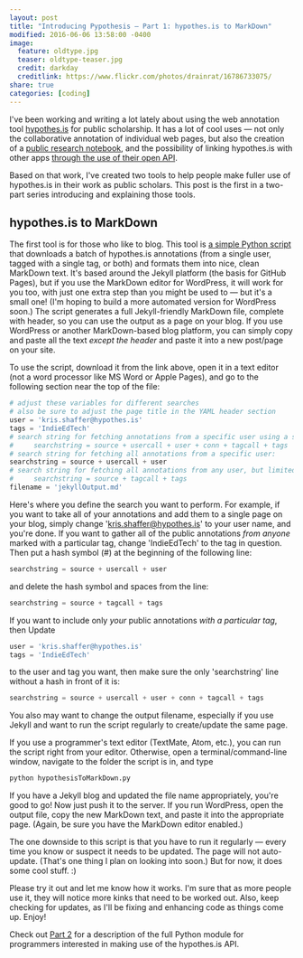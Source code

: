 ```yaml
---
layout: post
title: "Introducing Pypothesis ― Part 1: hypothes.is to MarkDown"
modified: 2016-06-06 13:58:00 -0400
image:
  feature: oldtype.jpg
  teaser: oldtype-teaser.jpg
  credit: darkday
  creditlink: https://www.flickr.com/photos/drainrat/16786733075/
share: true
categories: [coding]
---
```


I've been working and writing a lot lately about using the web annotation tool [hypothes.is](https://hypothes.is) for public scholarship. It has a lot of cool uses ― not only the collaborative annotation of individual web pages, but also the creation of a [public research notebook](http://kris.shaffermusic.com/2016/04/hypothesis-public-research-notebook/), and the possibility of linking hypothes.is with other apps [through the use of their open API](http://kris.shaffermusic.com/2016/05/getting-started-with-the-hypothesis-api/).

Based on that work, I've created two tools to help people make fuller use of hypothes.is in their work as public scholars. This post is the first in a two-part series introducing and explaining those tools.


## hypothes.is to MarkDown

The first tool is for those who like to blog. This tool is [a simple Python script](https://github.com/kshaffer/pypothesis/blob/master/hypothesisToMarkDown.py) that downloads a batch of hypothes.is annotations (from a single user, tagged with a single tag, or both) and formats them into nice, clean MarkDown text. It's based around the Jekyll platform (the basis for GitHub Pages), but if you use the MarkDown editor for WordPress, it will work for you too, with just one extra step than you might be used to ― but it's a small one! (I'm hoping to build a more automated version for WordPress soon.) The script generates a full Jekyll-friendly MarkDown file, complete with header, so you can use the output as a page on your blog. If you use WordPress or another MarkDown-based blog platform, you can simply copy and paste all the text *except the header* and paste it into a new post/page on your site.

To use the script, download it from the link above, open it in a text editor (not a word processor like MS Word or Apple Pages), and go to the following section near the top of the file:

~~~ python
# adjust these variables for different searches
# also be sure to adjust the page title in the YAML header section
user = 'kris.shaffer@hypothes.is'
tags = 'IndieEdTech'
# search string for fetching annotations from a specific user using a specific tag:
#     searchstring = source + usercall + user + conn + tagcall + tags
# search string for fetching all annotations from a specific user:
searchstring = source + usercall + user
# search string for fetching all annotations from any user, but limited to a specific tag (a class hashtag, for example):
#     searchstring = source + tagcall + tags
filename = 'jekyllOutput.md'
~~~

Here's where you define the search you want to perform. For example, if you want to take all of your annotations and add them to a single page on your blog, simply change 'kris.shaffer@hypothes.is' to your user name, and you're done. If you want to gather all of the public annotations *from anyone* marked with a particular tag, change 'IndieEdTech' to the tag in question. Then put a hash symbol (#) at the beginning of the following line:

~~~ python
searchstring = source + usercall + user
~~~

and delete the hash symbol and spaces from the line:

~~~ python
searchstring = source + tagcall + tags
~~~

If you want to include only *your* public annotations *with a particular tag*, then Update

~~~ python
user = 'kris.shaffer@hypothes.is'
tags = 'IndieEdTech'
~~~

to the user and tag you want, then make sure the only 'searchstring' line without a hash in front of it is:

~~~ python
searchstring = source + usercall + user + conn + tagcall + tags
~~~

You also may want to change the output filename, especially if you use Jekyll and want to run the script regularly to create/update the same page.

If you use a programmer's text editor (TextMate, Atom, etc.), you can run the script right from your editor. Otherwise, open a terminal/command-line window, navigate to the folder the script is in, and type

~~~ bash
python hypothesisToMarkDown.py
~~~

If you have a Jekyll blog and updated the file name appropriately, you're good to go! Now just push it to the server. If you run WordPress, open the output file, copy the new MarkDown text, and paste it into the appropriate page. (Again, be sure you have the MarkDown editor enabled.)

The one downside to this script is that you have to run it regularly ― every time you know or suspect it needs to be updated. The page will not auto-update. (That's one thing I plan on looking into soon.) But for now, it does some cool stuff. :)

Please try it out and let me know how it works. I'm sure that as more people use it, they will notice more kinks that need to be worked out. Also, keep checking for updates, as I'll be fixing and enhancing code as things come up. Enjoy!

Check out [Part 2](http://kris.shaffermusic.com/2016/06/introducing-pypothesis-2/) for a description of the full Python module for programmers interested in making use of the hypothes.is API.
